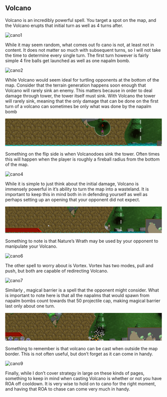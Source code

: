## Volcano


Volcano is an incredibly powerful spell. You target a spot on the map, and the Volcano erupts that initial turn as well as 4 turns after.


![cano1](https://raw.githubusercontent.com/1IlIl/wikidata/main/flame/gifs/cano1.gif)


While it may seem random, what comes out fo cano is not, at least not in content. It does not matter so much with subsequent turns, so I will not take the time to determine every single turn. The first turn however is fairly simple 4 fire balls get launched as well as one napalm bomb.


![cano2](https://raw.githubusercontent.com/1IlIl/wikidata/main/flame/gifs/cano2.gif)


While Volcano would seem ideal for turtling opponents at the bottom of the map. Consider that the terrain generation happens soon enough that Volcano will rarely sink an enemy. This matters because in order to deal damage through tower, the tower itself must sink. With Volcano the tower will rarely sink, meaning that the only damage that can be done on the first turn of a volcano can sometimes be only what was done by the napalm bomb


![cano3](https://raw.githubusercontent.com/1IlIl/wikidata/main/flame/gifs/cano3.gif)


Something on the flip side is when Volcanodoes sink the tower. Often times this will happen when the player is roughly a fireball radius from the bottom of the map.


![cano4](https://raw.githubusercontent.com/1IlIl/wikidata/main/flame/gifs/cano4.gif)


While it is simple to just think about the initial damage, Volcano is immensely powerful in it’s ability to turn the map into a wasteland. It is important to keep this in mind both in in defending yourself as well as perhaps setting up an opening that your opponent did not expect.


![cano5](https://raw.githubusercontent.com/1IlIl/wikidata/main/flame/gifs/cano5.gif)


Something to note is that Nature’s Wrath may be used by your opponent to manipulate your Volcano.


![cano6](https://raw.githubusercontent.com/1IlIl/wikidata/main/flame/gifs/cano6.gif)


The other spell to worry about is Vortex. Vortex has two modes, pull and push, but both are capable of redirecting Volcano.


![cano7](https://raw.githubusercontent.com/1IlIl/wikidata/main/flame/gifs/cano7.gif)


Similarly , magical barrier is a spell that the opponent might consider. What is important to note here is that all the napalms that would spawn from napalm bombs count towards that 50 projectile cap, making magical barrier last only about one turn.


![cano8](https://raw.githubusercontent.com/1IlIl/wikidata/main/flame/gifs/cano8.gif)


Something to remember is that volcano can be cast when outside the map border. This is not often useful, but don’t forget as it can come in handy.


![cano9](https://raw.githubusercontent.com/1IlIl/wikidata/main/flame/gifs/cano9.gif)


Finally, while I don’t cover strategy in large on these kinds of pages, something to keep in mind when casting Volcano is whether or not you have ROA off cooldown. It is very wise to hold on to cano for the right moment, and having that ROA to chase can come very much in handy.



